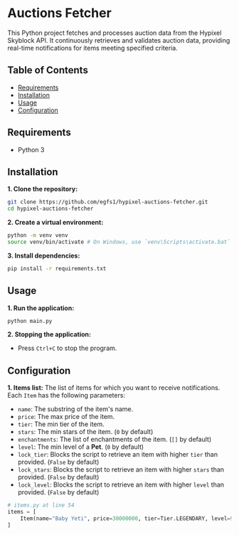 # Auctions Fetcher

This Python project fetches and processes auction data from the Hypixel Skyblock API. It continuously retrieves and validates auction data, providing real-time notifications for items meeting specified criteria.

## Table of Contents

- [Requirements](#requirements)
- [Installation](#installation)
- [Usage](#usage)
- [Configuration](#configuration)

## Requirements

- Python 3

## Installation

**1. Clone the repository:**
```bash
git clone https://github.com/egfs1/hypixel-auctions-fetcher.git
cd hypixel-auctions-fetcher
```

**2. Create a virtual environment:**
```bash
python -m venv venv
source venv/bin/activate # On Windows, use `venv\Scripts\activate.bat`
```

**3. Install dependencies:**
```bash
pip install -r requirements.txt
```

## Usage

**1. Run the application:**
```bash
python main.py
```

**2. Stopping the application:**
- Press `Ctrl+C` to stop the program.

## Configuration

**1. Items list:** The list of items for which you want to receive notifications. Each `Item` has the following parameters:

- `name`: The substring of the item's name.
- `price`: The max price of the item.
- `tier`: The min tier of the item.
- `stars`: The min stars of the item. (`0` by default)
- `enchantments`: The list of enchantments of the item. (`[]` by default)
- `level`: The min level of a **Pet**. (`0` by default)
- `lock_tier`: Blocks the script to retrieve an item with higher `tier` than provided. (`False` by default)
- `lock_stars`: Blocks the script to retrieve an item with higher `stars` than provided. (`False` by default)
- `lock_level`: Blocks the script to retrieve an item with higher `level` than provided. (`False` by default)

```py
# items.py at line 54
items = [
    Item(name="Baby Yeti", price=30000000, tier=Tier.LEGENDARY, level=90),
]
```